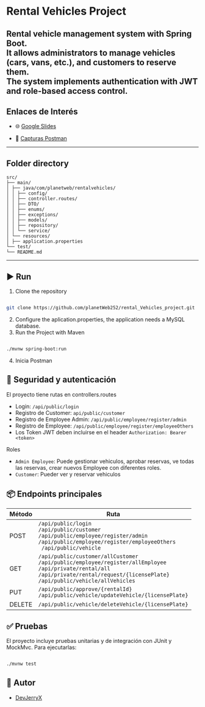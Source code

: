 # Rental Vehicles Project
Rental vehicle management system with Spring Boot.  
It allows administrators to manage vehicles (cars, vans, etc.), and customers to reserve them.   
The system 
implements authentication with JWT and role-based access control.
---
## Enlaces de Interés
- 🌐 [Google Slides](https://docs.google.com/presentation/d/1CiaAXrMYRgR4OR7q_lKe1H3aQalHOOZDRRhaFnhWI6Yhttps://docs.google.com/presentation/d/1CiaAXrMYRgR4OR7q_lKe1H3aQalHOOZDRRhaFnhWI6Y/edit?usp=sharing/edit#slide=id.g358acabde9a_0_509)

- 🔗 [Capturas Postman](https://docs.google.com/presentation/d/1CiaAXrMYRgR4OR7q_lKe1H3aQalHOOZDRRhaFnhWI6Y/edit?usp=drive_link)
---
Folder directory
---
```` text
src/
├── main/
│ ├── java/com/planetweb/rentalvehicles/
│ │ ├── config/
│ │ ├── controller.routes/
│ │ ├── DTO/
│ │ ├── enums/
│ │ ├── exceptions/
│ │ ├── models/
│ │ ├── repository/
│ │ └── service/
│ └── resources/
│ ├── application.properties
└── test/
└── README.md

````
---

## ▶️  Run

1. Clone the repository
```` bash

git clone https://github.com/planetWeb252/rental_Vehicles_project.git

````
2. Configure the aplication.properties, the application needs a MySQL database.
3. Run the Project with Maven
```` bash

./mvnw spring-boot:run

````
4. Inicia Postman
## 🔐 Seguridad y autenticación

El proyecto tiene rutas en controllers.routes  
- Login: `/api/public/login` 
- Registro de Customer: `api/public/customer`
- Registro de Employee Admin: `/api/public/employee/register/admin`
- Registro de Employee: `/api/public/employee/register/employeeOthers`
- Los Token JWT deben incluirse en el header `Authorization: Bearer <token>`

Roles
- `Admin Employee`: Puede gestionar vehiculos, aprobar reservas, ve todas las reservas, crear nuevos Employee con 
  diferentes roles.
- `Customer`: Pueder ver y reservar vehiculos

## 📦 Endpoints principales
| Método | Ruta                                                                                                                                                                                                            
| ------ |-----------------------------------------------------------------------------------------------------------------------------------------------------------------------------------------------------------------
| POST   | `/api/public/login`<br/>`/api/public/customer`<br/> `/api/public/employee/register/admin` <br/> `/api/public/employee/register/employeeOthers ` <br/> ` /api/public/vehicle`                                    
| GET    | `/api/public/customer/allCustomer` <br/> `/api/public/employee/register/allEmployee`<br/> `/api/private/rental/all`<br/> `/api/private/rental/request/{licensePlate}`     <br/>`/api/public/vehicle/allVehicles`
| PUT    | `/api/public/approve/{rentalId}`<br/>`/api/public/vehicle/updateVehicle/{licensePlate}`                                                                                                                                                            
| DELETE | `/api/public/vehicle/deleteVehicle/{licensePlate}`                                                                                                                                                                                             

## ✅ Pruebas
El proyecto incluye pruebas unitarias y de integración con JUnit y MockMvc. Para ejecutarlas:
``` bash

./mvnw test
```

## 👤 Autor
- [DevJerryX](https://github.com/planetWeb252)
